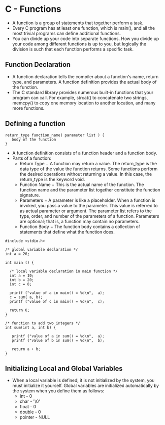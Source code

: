# C - Functions

* A function is a group of statements that together perform a task.
* Every C program has at least one function, which is main(), and all the most trivial programs can define additional functions.
* You can divide up your code into separate functions. How you divide up your code among different functions is up to you, but logically the division is such that each function performs a specific task.

## Function Declaration

* A function declaration tells the compiler about a function's name, return type, and parameters. A function definition provides the actual body of the function.
* The C standard library provides numerous built-in functions that your program can call. For example, strcat() to concatenate two strings, memcpy() to copy one memory location to another location, and many more functions.

## Defining a function
~~~~
return_type function_name( parameter list ) {
   body of the function
}
~~~~

* A function definition consists of a function header and a function body.
* Parts of a function:
	* Return Type − A function may return a value. The return_type is the data type of the value the function returns. Some functions perform the desired operations without returning a value. In this case, the return_type is the keyword void.
	* Function Name − This is the actual name of the function. The function name and the parameter list together constitute the function signature.
	* Parameters − A parameter is like a placeholder. When a function is invoked, you pass a value to the parameter. This value is referred to as actual parameter or argument. The parameter list refers to the type, order, and number of the parameters of a function. Parameters are optional; that is, a function may contain no parameters.
	* Function Body − The function body contains a collection of statements that define what the function does.

~~~~
#include <stdio.h>
 
/* global variable declaration */
int a = 20;
 
int main () {

  /* local variable declaration in main function */
  int a = 10;
  int b = 20;
  int c = 0;

  printf ("value of a in main() = %d\n",  a);
  c = sum( a, b);
  printf ("value of c in main() = %d\n",  c);

  return 0;
}

/* function to add two integers */
int sum(int a, int b) {

   printf ("value of a in sum() = %d\n",  a);
   printf ("value of b in sum() = %d\n",  b);

   return a + b;
}
~~~~

## Initializing Local and Global Variables
* When a local variable is defined, it is not initialized by the system, you must initialize it yourself. Global variables are initialized automatically by the system when you define them as follows:
	* int - 0
	* char - '\0'
	* float - 0
	* double - 0
	* pointer - NULL

